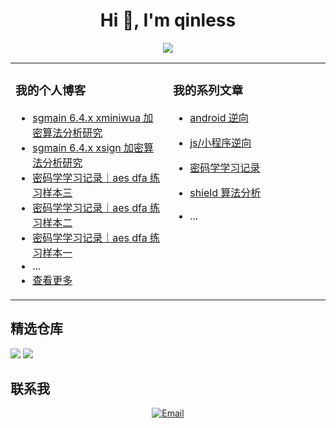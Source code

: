 
<h1 align="center">Hi 👋, I'm qinless</h1>

<p align="center">
<a href="https://github.com/qinLess" target="_blank">
<img src="https://github-readme-stats.vercel.app/api?username=qinLess&show_icons=true&theme=aura&count_private=true" />
</a></p>
    
<table align="center"><tr>
<td valign="top" width="50%">

### 我的个人博客
- [sgmain 6.4.x xminiwua 加密算法分析研究](https://www.qinless.com/1724)
- [sgmain 6.4.x xsign 加密算法分析研究](https://www.qinless.com/1708)
- [密码学学习记录｜aes dfa 练习样本三](https://www.qinless.com/1703)
- [密码学学习记录｜aes dfa 练习样本二](https://www.qinless.com/1701)
- [密码学学习记录｜aes dfa 练习样本一](https://www.qinless.com/1698)
- ...
- [查看更多](https://www.qinless.com/)

</td>
<td valign="top" width="50%">

### 我的系列文章

- [android 逆向](https://www.qinless.com/series/androidnixiang/)

- [js/小程序逆向](https://www.qinless.com/series/js-program/)

- [密码学学习记录](https://www.qinless.com/series/mimaxuexuexijilu/)

- [shield 算法分析](https://www.qinless.com/series/appshield/)

- ...
    
</td>
</tr></table>

## 精选仓库

<a href="https://github.com/qinLess/frida_api"><img src="https://github-readme-stats.vercel.app/api/pin/?username=qinLess&repo=frida_api&show_owner=true&&theme=aura" /></a>
<a href="https://github.com/qinLess/magical"><img src="https://github-readme-stats.vercel.app/api/pin/?username=qinLess&repo=magical&show_owner=true&&theme=aura" /></a>

## 联系我

<p align="center">
    <a href="mailto:qinless@qinless.com">
      <img alt="Email" src="https://img.shields.io/badge/Email-qinless@qinless.com-blue?style=flat-square&logo=gmail">
    </a>
</p>
    